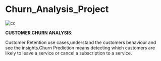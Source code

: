 # Churn_Analysis_Project

![cc](https://github.com/SRUSHTI-NEMADE/Churn_Analysis_Project/assets/165806295/60d94e29-7069-4729-a329-827c1be4221c)

__CUSTOMER CHURN ANALYSIS__:

Customer Retention use cases,understand the customers behaviour and see the insights.Churn Prediction means detecting which customers are likely to leave a service or cancel a subscription
to a service.



